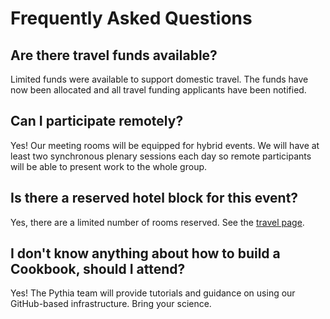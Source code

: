 # Frequently Asked Questions

## Are there travel funds available?

<!-- Yes, some limited funds will be available. Be on the lookout for more information about how to apply for support.  -->

Limited funds were available to support domestic travel. The funds have now been allocated and all travel funding applicants have been notified.

## Can I participate remotely?

Yes! Our meeting rooms will be equipped for hybrid events. We will have at least two synchronous plenary sessions each day so remote participants will be able to present work to the whole group.

## Is there a reserved hotel block for this event?

Yes, there are a limited number of rooms reserved. See the [travel page](travel.md).

## I don't know anything about how to build a Cookbook, should I attend?

Yes! The Pythia team will provide tutorials and guidance on using our GitHub-based infrastructure. Bring your science.
